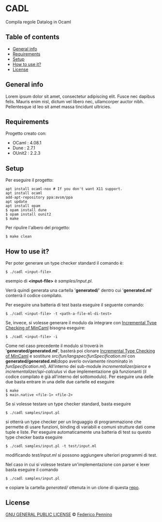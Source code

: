 # CADL
Compila regole Datalog in Ocaml

## Table of contents
* [General info](#general-info)
* [Requirements](#requirements)
* [Setup](#setup)
* [How to use it?](#how-to-use)
* [License](#license)

## General info
Lorem ipsum dolor sit amet, consectetur adipiscing elit. Fusce nec dapibus felis. Mauris enim nisl, dictum vel libero nec, ullamcorper auctor nibh. Pellentesque id leo sit amet massa tincidunt ultricies.
	
## Requirements
Progetto creato con:
* OCaml : 4.08.1
* Dune : 2.7.1
* OUnit2 : 2.2.3
	
## Setup
Per eseguire il progetto:

```
apt install ocaml-nox # If you don't want X11 support.
apt install ocaml
add-apt-repository ppa:avsm/ppa
apt update
apt install opam
$ opam install dune
$ opam install ounit2
$ make
```

Per ripulire l'albero del progetto:

```
$ make clean
```

## How to use it?

Per poter generare un type checker standard il comando è:

```
$ ./cadl <input-file>
```

esempio di **\<input-file\>** è _samples/input.pl_.

Verrà quindi generata una cartella '__generated/__' dentro cui '__generated.ml__' conterrà il codice compilato.

Per eseguire una batteria di test basta eseguire il seguente comando:

```
$ ./cadl <input-file> -t <path-a-file-ml-di-test>
```

Se, invece, si volesse generare il modulo da integrare con [Incremental Type Checking of MinCaml](https://github.com/mcaos/incremental-mincaml) bisogna eseguire:

```
$ ./cadl <input-file> -i
```

Come nel caso precedente il modulo si troverà in '__generated/generated.ml__', basterà poi clonare [Incremental Type Checking of MinCaml](https://github.com/mcaos/incremental-mincaml) e sostiture _src/fun/langspec/funSpecification.ml_ con __generated/generated.ml__(dopo averlo ovviamente rinominato in _funSpecification.ml_). All'interno dei sub-module _incrementalizer/pierce_ e _incrementalizer/spi-calculus_ vi due implementazione già funzionanti (il codice compilato è già all'interno del sottomodulo). Per eseguire una delle due basta entrare in una delle due cartelle ed eseguire 
```
$ make
$ main.native <file-1> <file-2>
```

Se si volesse testare un type checker standard, basta eseguire 

```
$ ./cadl samples/input.pl
```

si otterrà un type checker per un linguaggio di programmazione che permette di usare funzioni, binding di variabili e comuni strutture dati come tuple e liste. Per eseguire automaticamente una batteria di test su questo type checker basta eseguire 
```
$ ./cadl samples/input.pl -t test/input.ml
```
modificando _test/input.ml_ si possono aggiungere ulteriori programmi di test.

Nel caso in cui si volesse testare un'implementazione con parser e lexer basta eseguire il comando 

```
$ ./cadl samples/input.pl
```

e copiare la cartella _generated/_ ottenuta in un clone di questa [repo](https://github.com/freek9807/CADL/tree/standard-pierce).
## License

[GNU GENERAL PUBLIC LICENSE](https://github.com/freek9807/TSP-DP-PARALLEL/blob/master/LICENSE) © [Federico Pennino](mailto:federico@freek.io?subject=[GitHub]%20TSP%20CPP)
